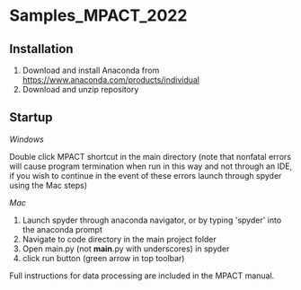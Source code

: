 # Samples_MPACT_2022

## Installation ##

1. Download and install Anaconda from https://www.anaconda.com/products/individual
2. Download and unzip repository

## Startup ##

_Windows_

Double click MPACT shortcut in the main directory (note that nonfatal errors will cause program termination when run in this way and not through an IDE, if you wish to continue in the event of these errors launch through spyder using the Mac steps)

_Mac_

1. Launch spyder through anaconda navigator, or by typing 'spyder' into the anaconda prompt
2. Navigate to code directory in the  main project folder
3. Open main.py (not __main__.py with underscores) in spyder
4. click run button (green arrow in top toolbar)

Full instructions for data processing are included in the MPACT manual.
